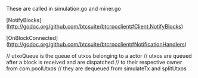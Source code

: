 

These are called in simulation.go and miner.go

[NotifyBlocks]
(http://godoc.org/github.com/btcsuite/btcrpcclient#Client.NotifyBlocks)

[OnBlockConnected]
(http://godoc.org/github.com/btcsuite/btcrpcclient#NotificationHandlers)

// utxoQueue is the queue of utxos belonging to a actor
// utxos are queued after a block is received and are dispatched
// to their respective owner from com.poolUtxos
// they are dequeued from simulateTx and splitUtxos
